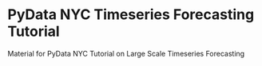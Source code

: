# PyData NYC Timeseries Forecasting Tutorial

Material for PyData NYC Tutorial on Large Scale Timeseries Forecasting
